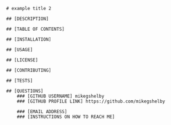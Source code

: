 

    # example title 2

    ## [DESCRIPTION]

    ## [TABLE OF CONTENTS]

    ## [INSTALLATION]

    ## [USAGE]

    ## [LICENSE]

    ## [CONTRIBUTING]

    ## [TESTS]

    ## [QUESTIONS]
        ### [GITHUB USERNAME] mikegshelby
        ### [GITHUB PROFILE LINK] https://github.com/mikegshelby

        ### [EMAIL ADDRESS]
        ### [INSTRUCTIONS ON HOW TO REACH ME]

    
